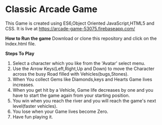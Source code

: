 Classic Arcade Game
===============================

This Game is created using ES6,Object Oriented JavaScript,HTML5 and CSS.
It is live at https://arcade-game-53075.firebaseapp.com/

**How to Run the game**
Download or clone this repository and click on the Index.html file.

**Steps To Play**
1. Select a character which you like from the 'Avatar' select menu.
2. Use the Arrow Keys(Left,Right,Up and Down) to move the Character across the busy Road filled with Vehicles(bugs,Stones).
3. When You collect Gems like Diamonds,keys and Hearts Game lives increases.
4. When you get hit by a Vehicle, Game life decreases by one and you have to start the game again from your starting position.
5. You win when you reach the river and you will reach the game's next level(faster vehicles).
6. You lose when your Game lives become Zero.
7. Have fun playing it.
